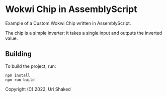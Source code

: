 # Wokwi Chip in AssemblyScript

Example of a Custom Wokwi Chip written in AssemblyScript.

The chip is a simple inverter: it takes a single input and outputs the inverted value.

## Building

To build the project, run:

```
npm install
npm run build
```

Copyright (C) 2022, Uri Shaked
